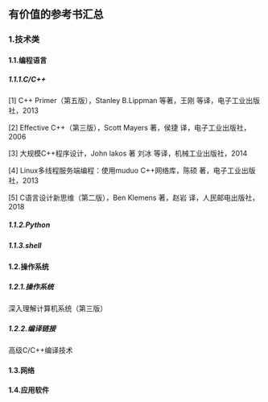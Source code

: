 ## 有价值的参考书汇总

### 1.技术类

#### 1.1.编程语言

##### 1.1.1.C/C++

[1] C++ Primer（第五版），Stanley B.Lippman 等著，王刚 等译，电子工业出版社，2013

[2] Effective C++（第三版），Scott Mayers 著，侯捷 译，电子工业出版社，2006

[3] 大规模C++程序设计，John lakos 著  刘冰 等译，机械工业出版社，2014

[4] Linux多线程服务端编程：使用muduo C++网络库，陈硕 著，电子工业出版社，2013

[5] C语言设计新思维（第二版），Ben Klemens 著，赵岩 译，人民邮电出版社，2018

##### 1.1.2.Python


##### 1.1.3.shell

#### 1.2.操作系统

##### 1.2.1.操作系统

深入理解计算机系统（第三版）

##### 1.2.2.编译链接

高级C/C++编译技术

#### 1.3.网络

#### 1.4.应用软件
